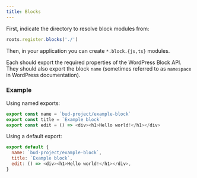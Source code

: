 ```yaml
---
title: Blocks
---
```


First, indicate the directory to resolve block modules from:

```js title=src/index.js
roots.register.blocks('./')
```

Then, in your application you can create `*.block.{js,ts}` modules.

Each should export the required properties of the WordPress Block API. They should also export the block `name` (sometimes referred to as `namespace` in WordPress documentation).

### Example

Using named exports:

```js title=src/blocks/example.block.js
export const name = `bud-project/example-block`
export const title = `Example block`
export const edit = () => <div><h1>Hello world!</h1></div>
```

Using a default export:

```js title=src/blocks/example.block.js
export default {
  name: `bud-project/example-block`,
  title: `Example block`,
  edit: () => <div><h1>Hello world!</h1></div>,
}
```
